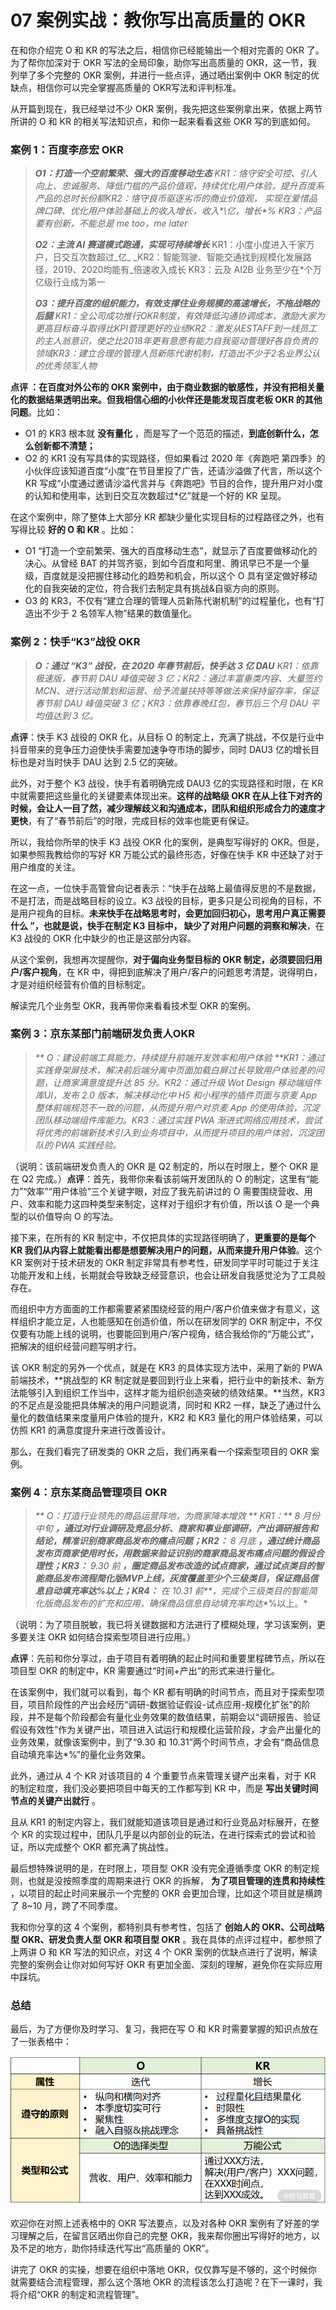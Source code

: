 # 07 案例实战：教你写出高质量的 OKR

在和你介绍完 O 和 KR 的写法之后，相信你已经能输出一个相对完善的 OKR 了。为了帮你加深对于 OKR 写法的全局印象，助你写出高质量的 OKR，这一节，我列举了多个完整的 OKR 案例，并进行一些点评，通过晒出案例中 OKR 制定的优缺点，相信你可以完全掌握高质量的 OKR写法和评判标准。

从开篇到现在，我已经举过不少 OKR 案例，我先把这些案例拿出来，依据上两节所讲的 O 和 KR 的相关写法知识点，和你一起来看看这些 OKR 写的到底如何。

### 案例 1：百度李彦宏 OKR

> _**O1：打造一个空前繁荣、强大的百度移动生态** KR1：恪守安全可控、引人向上、忠诚服务、降低门槛的产品价值观，持续优化用户体验，提升百度系产品的总时长份额KR2：恪守良币驱逐劣币的商业价值观， 实现在爱惜品牌口碑、优化用户体验基础上的收入增长，收入\*\\亿，增长\*% KR3：产品要有创新，不能总是 me too，me later_
>
> _**O2：主流 AI 赛道模式跑通，实现可持续增长**_ KR1：小度小度进入千家万户，日交互次数超过_亿\_ \_KR2：智能驾驶、智能交通找到规模化发展路径，2019、2020均能有_倍速收入成长 KR3：云及 AI2B 业务至少在\*个万亿级行业成为第一
>
> _**O3：提升百度的组织能力，有效支撑住业务规模的高速增长，不拖战略的后腿**_ _KR1：全公司成功推行OKR制度，有效降低沟通协调成本，激励大家为更高目标奋斗取得比KPI管理更好的业绩KR2：激发从ESTAFF到一线员工的主人翁意识，使之比2018年更有意愿有能力自我驱动管理好各自负责的领域KR3：建立合理的管理人员新陈代谢机制，打造出不少于2名业界公认的优秀领军人物_

**点评 **：在百度对外公布的 OKR 案例中，由于商业数据的敏感性，并没有把相关量化的数据结果透明出来。但我相信心细的小伙伴还是能发现百度老板 OKR 的其他** 问题**。比如：

- O1 的 KR3 根本就 **没有量化** ，而是写了一个范范的描述，**到底创新什么，怎么创新都不清楚；**
- O2 的 KR1 没有写具体的实现路径，但如果看过 2020 年《奔跑吧 第四季》的小伙伴应该知道百度“小度”在节目里投了广告，还请沙溢做了代言，所以这个 KR 写成“小度通过邀请沙溢代言并与《奔跑吧》节目的合作，提升用户对小度的认知和使用率，达到日交互次数超过\*亿”就是一个好的 KR 呈现。

在这个案例中，除了整体上大部分 KR 都缺少量化实现目标的过程路径之外，也有写得比较 **好的 O 和 KR** 。比如：

- O1 “打造一个空前繁荣、强大的百度移动生态”，就显示了百度要做移动化的决心。从曾经 BAT 的并驾齐驱，到如今百度和阿里、腾讯早已不是一个量级，百度就是没把握住移动化的趋势和机会，所以这个 O 具有坚定做好移动化的自我突破的定位，符合我们去制定具有挑战&自驱方向的原则。
- O3 的 KR3，不仅有“建立合理的管理人员新陈代谢机制”的过程量化，也有“打造出不少于 2 名领军人物”结果的数值量化。

### 案例 2：快手“K3”战役 OKR

> _**O：通过 “K3” 战役，在 2020 年春节前后，快手达 3 亿 DAU** KR1：依靠极速版，春节前 DAU 峰值突破 3 亿；KR2：通过丰富垂类内容、大量签约 MCN、进行活动策划和运营、给予流量扶持等等做法来保持留存率，保证春节前 DAU 峰值突破 3 亿；KR3：依靠春晚红包，春节后三个月 DAU 平均值达到 3 亿。_

**点评**：快手 K3 战役的 OKR 化，从目标 O 的制定上，充满了挑战，不仅是行业中抖音带来的竞争压力迫使快手需要加速争夺市场的脚步，同时 DAU3 亿的增长目标也是对当时快手 DAU 达到 2.5 亿的突破。

此外，对于整个 K3 战役，快手有着明确完成 DAU3 亿的实现路径和时限，在 KR 中就需要把这些量化的关键要素体现出来。**这样的战略级 OKR 在从上往下对齐的时候，会让人一目了然，减少理解歧义和沟通成本，团队和组织形成合力的速度才更快**，有了“春节前后”的时限，完成目标的效率也能更有保证。

所以，我给你所举的快手 K3 战役 OKR 化的案例，是典型写得好的 OKR。但是，如果参照我教给你的写好 KR 万能公式的最终形态，好像在快手 KR 中还缺了对于用户维度的关注。

在这一点，一位快手高管曾向记者表示：“快手在战略上最值得反思的不是数据，不是打法，而是战略目标的设立。K3 战役的目标，更多只是公司视角的目标，不是用户视角的目标。**未来快手在战略思考时，会更加回归初心，思考用户真正需要什么 **”，也就是说，快手在制定 K3 目标中，** 缺少了对用户问题的洞察和解决**，在 K3 战役的 OKR 化中缺少的也正是这部分内容。

从这个案例，我想再次提醒你，**对于偏向业务型目标的 OKR 制定，必须要回归用户/客户视角**，在 KR 中，得把到底解决了用户/客户的问题思考清楚，说得明白，才是对组织经营有价值的目标制定。

解读完几个业务型 OKR，我再带你来看看技术型 OKR 的案例。

### 案例 3：京东某部门前端研发负责人OKR

> _\*\* O：建设前端工具能力，持续提升前端开发效率和用户体验 \*\*KR1：通过实践骨架屏技术，解决前后端分离中页面加载白屏过长导致用户体验差的问题，让商家满意度提升达 85 分。KR2：通过升级 Wot Design 移动端组件库UI，发布 2.0 版本，解决移动化中 H5 和小程序的插件页面与京麦 App 整体前端规范不一致的问题，从而提升用户对京麦 App 的使用体验，沉淀团队移动端组件库能力。KR3：通过实践 PWA 渐进式网络应用技术，尝试将优秀的前端新技术引入到业务项目中，从而提升项目的用户体验，沉淀团队的 PWA 实践经验。_

（说明：该前端研发负责人的 OKR 是 Q2 制定的，所以在时限上，整个 OKR 是在 Q2 完成。）**点评**：首先，我带你来看该前端开发团队的 O 的制定，这里有“能力”“效率”“用户体验”三个关键字眼，对应了我先前讲过的 O 需要围绕营收、用户、效率和能力这四种类型来制定，这样对于组织才有价值，所以该 O 是一个典型的以价值导向 O 的写法。

接下来，在所有的 KR 制定中，不仅把具体的实现路径明确了，**更重要的是每个 KR 我们从内容上就能看出都是想要解决用户的问题，从而来提升用户体验**。这个 KR 案例对于技术研发的 OKR 制定非常具有参考性，研发同学平时可能过于关注功能开发和上线，长期就会导致缺乏经营意识，也会让研发自我感觉沦为了工具般存在。

而组织中方方面面的工作都需要紧紧围绕经营的用户/客户价值来做才有意义，这样组织才能立足，人也能感知在创造价值，所以在研发同学的 OKR 制定中，不仅仅要有功能上线的说明，也要能回到用户/客户视角，结合我给你的“万能公式”，把解决的组织经营问题写明才行。

该 OKR 制定的另外一个优点，就是在 KR3 的具体实现方法中，采用了新的 PWA 前端技术，\*\*挑战型的 KR 制定就是要回到行业上来看，把行业中的新技术、新方法能够引入到组织工作当中，这样才能为组织创造突破的绩效结果。\*\*当然，KR3 的不足点是没能把具体解决的用户问题说清，同时和 KR2 一样，缺乏了通过什么量化的数值结果来度量用户体验的提升，KR2 和 KR3 量化的用户体验结果，可以仿照 KR1 的满意度提升来进行改善设计。

那么，在我们看完了研发类的 OKR 之后，我们再来看一个探索型项目的 OKR 案例。

### 案例 4：京东某商品管理项目 OKR

> _\*\* O：打造行业领先的商品运营阵地，为商家降本增效 \*\*_ _KR1：\*\* 8 月份中旬 **，通过对行业调研及竞品分析、商家和事业部调研，产出调研报告和结论，精准识别商家商品发布的痛点问题；KR2：** 8 月底 **，通过统计商品发布页商家使用时长，用数据来验证识别的商家商品发布痛点问题的假设合理性；KR3：** 9.30 前 **，圈定商品发布改造的试点商家，通过试点类目的智能商品发布流程简化版MVP上线，灰度覆盖至少个三级类目，保证商品信息自动填充率达%以上；KR4：** 在 10.31 前\*\*，完成个三级类目的智能简化版商品发布的扩充和应用，确保商品信息自动填充率均达_\*%以上。\*

（说明：为了项目脱敏，我已将关键数据和方法进行了模糊处理，学习该案例，更多要关注 OKR 如何结合探索型项目进行应用。）

**点评**：先前和你分享过，由于项目有着明确的起止时间和重要里程碑节点，所以在项目型 OKR 的制定中，KR 需要通过“时间+产出”的形式来进行量化。

在该案例中，我们就可以看到，每个 KR 都有明确的时间节点，而且对于探索型项目，项目阶段性的产出会经历“调研-数据验证假设-试点应用-规模化扩张”的阶段，并不是每个阶段都会有量化业务效果的数值结果，前期会以“调研报告、验证假设有效性”作为关键产出，项目进入试运行和规模化运营阶段，才会产出量化的业务效果，就像该案例中，到了“9.30 和 10.31”两个时间节点，才会有“商品信息自动填充率达\*%”的量化业务效果。

此外，通过从 4 个 KR 对该项目的 4 个重要节点来管理关键产出来看，对于 KR 的制定粒度，我们没必要把项目中每天的工作都写到 KR 中，而是 **写出关键时间节点的关键产出就行** 。

且从 KR1 的制定内容上，我们就能知道该项目是通过和行业竞品对标展开，在整个 KR 的实现过程中，团队几乎是以内部创业的玩法，在进行探索式的尝试和验证，所以完成整个 OKR 都充满了挑战性。

最后想特殊说明的是，在时限上，项目型 OKR 没有完全遵循季度 OKR 的制定规则，也就是没按照季度的周期来进行 OKR 的拆解， **为了项目管理的连贯和持续性** ，以项目的起止时间来展示一个完整的 OKR 会更加合理，比如这个项目就是横跨了 8~10 月，跨了不同季度。

我和你分享的这 4 个案例，都特别具有参考性，包括了 **创始人的 OKR、公司战略型 OKR、研发负责人型 OKR 和项目型 OKR** 。我在具体的点评过程中，都参照了上两讲 O 和 KR 写法的知识点，对这 4 个 OKR 案例的优缺点进行了说明，解读完整的案例会让你对如何写好 OKR 有更加全面、深刻的理解，避免你在实际应用中踩坑。

### 总结

最后，为了方便你及时学习、复习，我把在写 O 和 KR 时需要掌握的知识点放在了一张表格中：

![image.png](assets/CgqCHl-rmQyATX5tAACBhuWOMDk513.png)

欢迎你在对照上述表格中的 OKR 写法要点，以及对各种 OKR 案例有了好差的学习理解之后，在留言区晒出你自己的完整 OKR，我来帮你圈出写得好的地方，以及不足的地方，助你持续迭代写出“高质量的 OKR”。

讲完了 OKR 的实操，想要在组织中落地 OKR，仅仅靠写是不够的，这个时候你就需要结合流程管理，那么这个落地 OKR 的流程该怎么打造呢？在下一课时，我将介绍“OKR 的制定和流程管理”。
